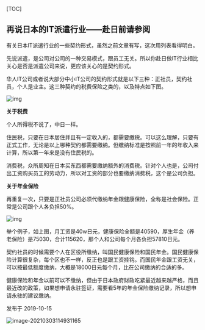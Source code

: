 [TOC]

## 再说日本的IT派遣行业——赴日前请参阅

有关日本IT派遣行业的一些契约形式，虽然之前文章有写，这次用列表看得明白。

先说派遣，是公司对公司的一种交易模式，跟员工无关。所以你赴日做IT行业相比关心是否是派遣公司来说，更应该关心的是契约形式。

华人IT公司或者说大部分中小IT公司的契约形式就是以下三种：正社员，契约社员，个人是业主。这三种契约的税费保险之类的，以及特点如下图。

![img](https://tva1.sinaimg.cn/large/e6c9d24ely1go6kn78q23j21400ayju5.jpg)

**关于税费**

个人所得税不说了，中日一样。

住民税，只要在日本居住并且有一定收入的，都需要缴税。可以这么理解，只要有正式工作，无论是以上哪种契约都需要缴纳。但缴纳标准是按照前一年的年收入来计算，所以第一年来是没有住民税的。

消费税，众所周知在日本买东西都需要缴纳额外的消费税。针对个人也是，公司付出工资购买员工的劳动力，所以对工资的部分也要缴纳消费税，这个是公司负担。

**关于年金保险**

再重复一次，只要是正社员公司必须代缴纳年金跟健康保险，全称是社会保险。正常是公司跟个人各负担50%。

![img](https://tva1.sinaimg.cn/large/e6c9d24ely1go6kn85erkj20v504j784.jpg)

举个例子，如上图，月工资是40w日元，健康保险全额是40590，厚生年金（养老保险）是75030，合计115620，那个人和公司每个月各负担57810日元。

契约社员的时候需要个人在区役所缴纳，叫国民健康保险和国民年金。国民健康保险计算很复杂，每个区也不一样，反正也是跟工资挂钩。而国民年金跟工资无关，可以按最低额度缴纳，大概是18000日元每个月，比在公司缴纳的合适的多。

健康保险和年金以前可以不缴纳，但由于日本政府财政吃紧最近越来越严格，而且最近改的政策，如果想申请永驻签证，需要看5年的年金保险缴纳记录，所以想申请永驻的建议缴纳。

发布于 2019-10-15



![image-20210303114931165](https://tva1.sinaimg.cn/large/e6c9d24ely1go6kojcyhgj213e0tyn2b.jpg)